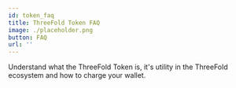 ```yaml
---
id: token_faq
title: ThreeFold Token FAQ
image: ./placeholder.png
button: FAQ
url: ''
---
```


Understand what the ThreeFold Token is, it's utility in the ThreeFold ecosystem and how to charge your wallet.